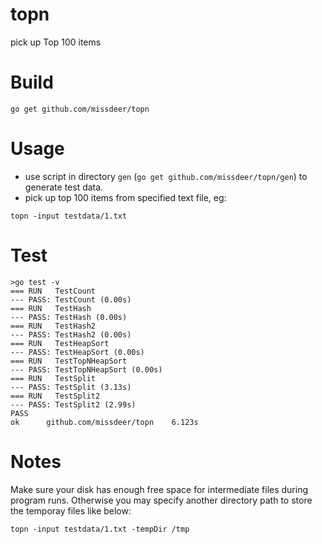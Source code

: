 # topn
pick up Top 100 items

# Build

```
go get github.com/missdeer/topn
```

# Usage

* use script in directory `gen` (`go get github.com/missdeer/topn/gen`) to generate test data.
* pick up top 100 items from specified text file, eg:
  
```
topn -input testdata/1.txt
```

# Test

```
>go test -v
=== RUN   TestCount
--- PASS: TestCount (0.00s)
=== RUN   TestHash
--- PASS: TestHash (0.00s)
=== RUN   TestHash2
--- PASS: TestHash2 (0.00s)
=== RUN   TestHeapSort
--- PASS: TestHeapSort (0.00s)
=== RUN   TestTopNHeapSort
--- PASS: TestTopNHeapSort (0.00s)
=== RUN   TestSplit
--- PASS: TestSplit (3.13s)
=== RUN   TestSplit2
--- PASS: TestSplit2 (2.99s)
PASS
ok  	github.com/missdeer/topn	6.123s
```

# Notes
Make sure your disk has enough free space for intermediate files during program runs. Otherwise you may specify another directory path to store the temporay files like below:

```
topn -input testdata/1.txt -tempDir /tmp
```

